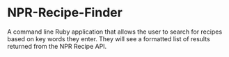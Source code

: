 # NPR-Recipe-Finder
A command line Ruby application that allows the user to search for recipes based on key words they enter. They will see a formatted list of results returned from the NPR Recipe API.
